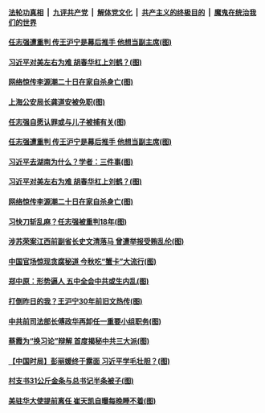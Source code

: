 

####  [法轮功真相](../../../../basic/blob/master/README.md?t=09231931) &nbsp;|&nbsp; [九评共产党](../../../../9ping.md/blob/master/README.md?t=09231931) &nbsp;|&nbsp; [解体党文化](../../../../jtdwh.md/blob/master/README.md?t=09231931)  &nbsp;|&nbsp; [共产主义的终极目的](../../../../gczydzjmd.md/blob/master/README.md?t=09231931) &nbsp;|&nbsp; [魔鬼在统治我们的世界](../../../../mgztzwmdsj.md/blob/master/README.md?t=09231931) 

#### [任志强遭重判 传王沪宁是幕后推手 他想当副主席(图)](../pages/p2/946994.md?t=09231931) 


#### [习近平对美左右为难 胡春华杠上刘鹤？(图)](../pages/p2/946911.md?t=09231931) 



#### [网络惊传李源潮二十日在家自杀身亡(图)](../pages/p2/946879.md?t=09231931) 

#### [上海公安局长龚道安被免职(图)](../pages/p2/947004.md?t=09231931) 

#### [任志强自愿认罪或与儿子被捕有关(图)](../pages/p2/946987.md?t=09231931) 

#### [任志强遭重判 传王沪宁是幕后推手 他想当副主席(图)](../pages/p2/946994.md?t=09231931) 

#### [习近平去湖南为什么？学者：三件事(图)](../pages/p2/946916.md?t=09231931) 


#### [习近平对美左右为难 胡春华杠上刘鹤？(图)](../pages/p2/946911.md?t=09231931) 



#### [网络惊传李源潮二十日在家自杀身亡(图)](../pages/p2/946879.md?t=09231931) 

#### [习快刀斩乱麻？任志强被重判18年(图)](../pages/p2/946883.md?t=09231931) 

#### [涉苏荣案江西前副省长史文清落马 曾遭举报受贿乱伦(图)](../pages/p2/946816.md?t=09231931) 

#### [中国官场惊现贪腐秘道 今秋吃“蟹卡”大流行(图)](../pages/p2/946854.md?t=09231931) 

#### [郑中原：形势逼人 五中全会中共或生内乱(图)](../pages/p2/946803.md?t=09231931) 

#### [打倒昨日的我？王沪宁30年前旧文热传(图)](../pages/p2/946823.md?t=09231931) 


#### [中共前司法部长傅政华再卸任一重要小组职务(图)](../pages/p2/946788.md?t=09231931) 

#### [蔡霞为“换习论”辩解 首度揭秘中共三大派(图)](../pages/p2/946760.md?t=09231931) 

#### [【中国时局】彭丽媛终于露面 习近平学毛壮胆？(图)](../pages/p2/946711.md?t=09231931) 

#### [村支书31公斤金条与总书记半条被子(图)](../pages/p2/946719.md?t=09231931) 

#### [美驻华大使提前离任 崔天凯自曝每晚睡不着(图)](../pages/p2/946714.md?t=09231931) 

